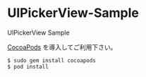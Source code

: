 UIPickerView-Sample
===================

UIPickerView Sample

[CocoaPods](http://cocoapods.org/) を導入してご利用下さい。

```
$ sudo gem install cocoapods
$ pod install
```
